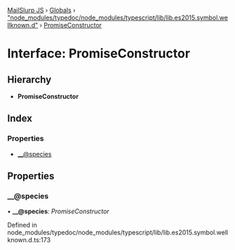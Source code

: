 [MailSlurp JS](../README.md) › [Globals](../globals.md) › ["node_modules/typedoc/node_modules/typescript/lib/lib.es2015.symbol.wellknown.d"](../modules/_node_modules_typedoc_node_modules_typescript_lib_lib_es2015_symbol_wellknown_d_.md) › [PromiseConstructor](_node_modules_typedoc_node_modules_typescript_lib_lib_es2015_symbol_wellknown_d_.promiseconstructor.md)

# Interface: PromiseConstructor

## Hierarchy

* **PromiseConstructor**

## Index

### Properties

* [__@species](_node_modules_typedoc_node_modules_typescript_lib_lib_es2015_symbol_wellknown_d_.promiseconstructor.md#__@species)

## Properties

###  __@species

• **__@species**: *PromiseConstructor*

Defined in node_modules/typedoc/node_modules/typescript/lib/lib.es2015.symbol.wellknown.d.ts:173
